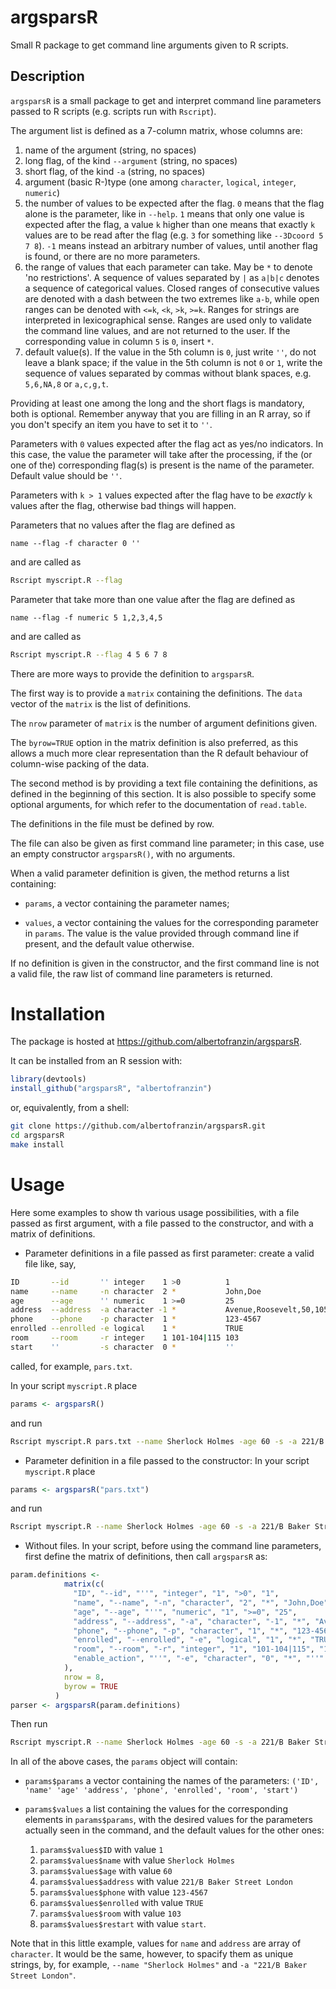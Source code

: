 argsparsR
=========

Small R package to get command line arguments given to R scripts.

Description
-----------

`argsparsR` is a small package to get and interpret command line parameters
passed to R scripts (e.g. scripts run with `Rscript`). 

The argument list is defined as a 7-column matrix, whose columns are:

1. name of the argument (string, no spaces)
2. long flag, of the kind `--argument` (string, no spaces)
3. short flag, of the kind `-a` (string, no spaces)
4. argument (basic R-)type (one among `character`, `logical`, `integer`, `numeric`)
5. the number of values to be expected after the flag. `0` means that
   the flag alone is the parameter, like in `--help`. `1` means that only one value
   is expected after the flag, a value `k` higher than one means that exactly
   `k` values are to be read after the flag (e.g. `3` for something like
   `--3Dcoord 5 7 8`). `-1` means instead an arbitrary number of values,
   until another flag is found, or there are no more parameters.
6. the range of values that each parameter can take. May be `*`
   to denote 'no restrictions'. A sequence of values separated by `|` as `a|b|c`
   denotes a sequence of categorical values. Closed ranges of consecutive values 
   are denoted with a dash between the two extremes like `a-b`,
   while open ranges can be denoted with `<=k`, `<k`, `>k`, `>=k`.
   Ranges for strings are interpreted in lexicographical sense. Ranges are used only to
   validate the command line values, and are not returned to the user.
   If the corresponding value in column `5` is `0`, insert `*`.
7. default value(s). If the value in the 5th column is `0`, just write `''`,
   do not leave a blank space; if the value in the 5th column is not `0` or `1`,
   write the sequence of values separated by commas without blank spaces,
   e.g. `5,6,NA,8` or `a,c,g,t`.

Providing at least one among the long and the short flags is mandatory,
both is optional. Remember anyway that you are filling in an R array,
so if you don't specify an item you have to set it to `''`.

Parameters with `0` values expected after the flag act as yes/no indicators.
In this case, the value the parameter will take after the processing, if the
(or one of the) corresponding flag(s) is present is the name of the parameter.
Default value should be `''`.

Parameters with `k > 1` values expected after the flag have to be _exactly_
`k` values after the flag, otherwise bad things will happen.

Parameters that no values after the flag are defined as
```
name --flag -f character 0 ''
```
and are called as
```bash
Rscript myscript.R --flag
```

Parameter that take more than one value after the flag are defined as
```
name --flag -f numeric 5 1,2,3,4,5
```
and are called as
```bash
Rscript myscript.R --flag 4 5 6 7 8
```

There are more ways to provide the definition to `argsparsR`.

The first way is to provide a `matrix` containing the definitions.
The `data` vector of the `matrix` is the list of definitions.

The `nrow` parameter of `matrix` is the number of argument
definitions given.

The `byrow=TRUE` option in the matrix definition is also preferred,
as this allows a much more clear representation than the R default behaviour
of column-wise packing of the data.

The second method is by providing a text file containing the definitions, as
defined in the beginning of this section. It is also possible to specify
some optional arguments, for which refer to the documentation of `read.table`.

The definitions in the file must be defined by row.

The file can also be given as first command line parameter; in this case, use
an empty constructor `argsparsR()`, with no arguments.

When a valid parameter definition is given, the method returns a list containing:

* `params`, a vector containing the parameter names;

* `values`, a vector containing the values for the corresponding parameter in
  `params`. The value is the value provided through command line
  if present, and the default value otherwise.

If no definition is given in the constructor, and the first command line
is not a valid file, the raw list of command line parameters is returned.

# Installation
The package is hosted at https://github.com/albertofranzin/argsparsR.

It can be installed from an R session with:
```r
library(devtools)
install_github("argsparsR", "albertofranzin")
```
or, equivalently, from a shell:
```bash
git clone https://github.com/albertofranzin/argsparsR.git
cd argsparsR
make install
```

# Usage
Here some examples to show th various usage possibilities,
with a file passed as first argument, with a file passed to the constructor,
and with a matrix of definitions.

* Parameter definitions in a file passed as first parameter:
create a valid file like, say,
```bash
ID       --id       '' integer    1 >0          1
name     --name     -n character  2 *           John,Doe
age      --age      '' numeric    1 >=0         25
address  --address  -a character -1 *           Avenue,Roosevelt,50,1050,Bruxelles
phone    --phone    -p character  1 *           123-4567
enrolled --enrolled -e logical    1 *           TRUE
room     --room     -r integer    1 101-104|115 103
start    ''         -s character  0 *           ''
```
called, for example, `pars.txt`.

In your script `myscript.R` place
```r
params <- argsparsR()
```
and run
```bash
Rscript myscript.R pars.txt --name Sherlock Holmes -age 60 -s -a 221/B Baker Street London
```

* Parameter definition in a file passed to the constructor:
In your script `myscript.R` place
```r
params <- argsparsR("pars.txt")
```
and run
```bash
Rscript myscript.R --name Sherlock Holmes -age 60 -s -a 221/B Baker Street London
```

* Without files. In your script, before using the command line parameters,
first define the matrix of definitions, then call `argsparsR` as:
```r
param.definitions <-
            matrix(c(
              "ID", "--id", "''", "integer", "1", ">0", "1",
              "name", "--name", "-n", "character", "2", "*", "John,Doe",
              "age", "--age", "''", "numeric", "1", ">=0", "25",
              "address", "--address", "-a", "character", "-1", "*", "Avenue,Roosevelt,50,1050,Bruxelles",
              "phone", "--phone", "-p", "character", "1", "*", "123-4567",
              "enrolled", "--enrolled", "-e", "logical", "1", "*", "TRUE",
              "room", "--room", "-r", "integer", "1", "101-104|115", "103",
              "enable_action", "''", "-e", "character", "0", "*", "''"
            ),
            nrow = 8,
            byrow = TRUE
          )
parser <- argsparsR(param.definitions)
```

Then run
```bash
Rscript myscript.R --name Sherlock Holmes -age 60 -s -a 221/B Baker Street London
```

In all of the above cases, the `params` object will contain:

* `params$params` a vector containing the names of the parameters:
    `('ID', 'name' 'age' 'address', 'phone', 'enrolled', 'room', 'start')`

* `params$values` a list containing the values for the corresponding elements
    in `params$params`, with the desired values for the parameters actually
    seen in the command, and the default values for the other ones:
    1. `params$values$ID` with value `1`
    2. `params$values$name` with value `Sherlock Holmes`
    3. `params$values$age` with value `60`
    4. `params$values$address` with value `221/B Baker Street London`
    5. `params$values$phone` with value `123-4567`
    6. `params$values$enrolled` with value `TRUE`
    7. `params$values$room` with value `103`
    8. `params$values$restart` with value `start`.

Note that in this little example, values for `name` and `address` are array of `character`.
It would be the same, however, to spacify them as unique strings, by, for example,
`--name "Sherlock Holmes"` and `-a "221/B Baker Street London"`.
